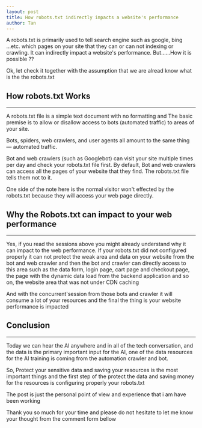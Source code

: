 ```yaml
---
layout: post
title: How robots.txt indirectly impacts a website's performance
author: Tan
---
```

A robots.txt is primarily used to tell search engine such as google, bing ...etc. which pages on your site that they can or can not indexing or crawling. It can indirectly impact a website's performance. But......How it is possible ??
 

Ok, let check it together with the assumption that we are alread know what is the the robots.txt 


##  How robots.txt Works
-----
A robots.txt file is a simple text document with no formatting and The basic premise is to allow or disallow access to bots (automated traffic) to areas of your site.

Bots, spiders, web crawlers, and user agents all amount to the same thing — automated traffic.

Bot and web crawlers (such as Googlebot) can visit your site multiple times per day and check your robots.txt file first. By default, Bot and web crawlers can access all the pages of your website that they find. The robots.txt file tells them not to it.

One side of the note here is the normal visitor won't effected by the robots.txt because they will access your web page directly.

##  Why the Robots.txt can impact to your web performance
-----

Yes, if you read the sessions above you might already understand why it can impact to the web performance. 
If your robots.txt did not configured properly it can not protect the weak area and data on your website from the bot and web crawler and then the bot and crawler can directly access to this area such as the data form, login page, cart page and checkout page, the page with the dynamic data load from the backend application and so on, the website area that was not under CDN caching  

And with the concurrent'session from those bots and crawler it will consume a lot of your resources and the final the thing is your website performance is impacted

##  Conclusion
-----

Today we can hear the AI anywhere and in all of the tech conversation, and the data is the primary important input for the AI, one of the data resources for the AI training is coming from the automation crawler and bot. 

So, Protect your sensitive data and saving your resources is the most important things and the first step of the protect the data and saving money for the resources is configuring properly your robots.txt  

The post is just the personal point of view and experience that i am have been working  

Thank you so much for your time and please do not hesitate to let me know your thought from the comment form bellow
